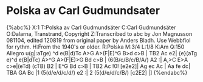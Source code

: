 # Polska av Carl Gudmundsater

{%abc%}
X:1
T:Polska av Carl Gudmundsäter
C:Carl Gudmundsäter
O:Dalarna, Transtrand, Copyright
Z:Transcribed to abc by Jon Magnusson 081104, edited 120819 from original paper by Anders Bladh. Use Webbfiol for rythm.
H:From the 1940's or older.
R:Polska
M:3/4 
L:1/8 
K:Am
Q:150 Allegro
u(g|:aTge) ^d e(B|d)Tc A>G A>(F|E)^G B>d c>B | TB2 Ac e2|
{e}(aTg e)^d e(B|dTc) A>^G A>(F|E)>G Bd c>B | (6(B/c/B/c/B/A/) A2 :| 
A,>C E>A c>e|(eTd) (cTB) B2 | E^G Bd c>B | TB2 Ac !0! [e2e2]|
Ag ec Ac | Aa fe dc| TBA GA Bc |1 (5(d/e/d/c/d/) e2 :|
2 (5(d/e/d/c/B/) [c2E2] |]
{%endabc%}

